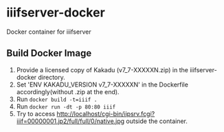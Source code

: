 # iiifserver-docker
Docker container for iiifserver

## Build Docker Image

 1. Provide a licensed copy of Kakadu (v7_7-XXXXXN.zip) in the  iiifserver-docker directory.
 2. Set 'ENV KAKADU_VERSION v7_7-XXXXXN' in the Dockerfile accordingly(without .zip at the end).
 3. Run `docker build -t=iiif .`
 4. Run `docker run -dt -p 80:80 iiif`
 5. Try to access [http://localhost/cgi-bin/iipsrv.fcgi?iiif=00000001.jp2/full/full/0/native.jpg](http://localhost/cgi-bin/iipsrv.fcgi?iiif=00000001.jp2/full/full/0/native.jpg) outside the container.
